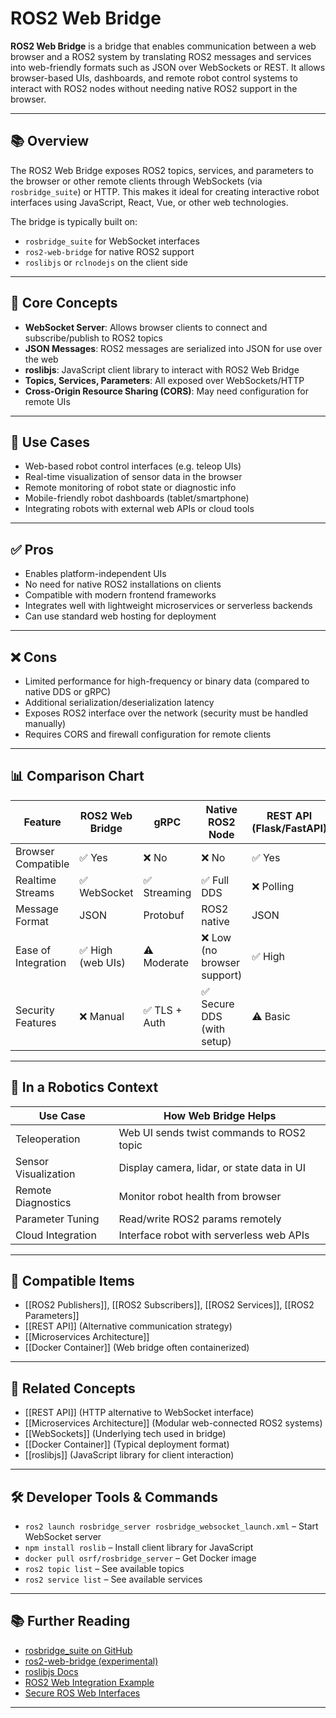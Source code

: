 # ROS2 Web Bridge

**ROS2 Web Bridge** is a bridge that enables communication between a web browser and a ROS2 system by translating ROS2 messages and services into web-friendly formats such as JSON over WebSockets or REST. It allows browser-based UIs, dashboards, and remote robot control systems to interact with ROS2 nodes without needing native ROS2 support in the browser.

---

## 📚 Overview

The ROS2 Web Bridge exposes ROS2 topics, services, and parameters to the browser or other remote clients through WebSockets (via `rosbridge_suite`) or HTTP. This makes it ideal for creating interactive robot interfaces using JavaScript, React, Vue, or other web technologies.

The bridge is typically built on:
- `rosbridge_suite` for WebSocket interfaces
- `ros2-web-bridge` for native ROS2 support
- `roslibjs` or `rclnodejs` on the client side

---

## 🧠 Core Concepts

- **WebSocket Server**: Allows browser clients to connect and subscribe/publish to ROS2 topics
- **JSON Messages**: ROS2 messages are serialized into JSON for use over the web
- **roslibjs**: JavaScript client library to interact with ROS2 Web Bridge
- **Topics, Services, Parameters**: All exposed over WebSockets/HTTP
- **Cross-Origin Resource Sharing (CORS)**: May need configuration for remote UIs

---

## 🧰 Use Cases

- Web-based robot control interfaces (e.g. teleop UIs)
- Real-time visualization of sensor data in the browser
- Remote monitoring of robot state or diagnostic info
- Mobile-friendly robot dashboards (tablet/smartphone)
- Integrating robots with external web APIs or cloud tools

---

## ✅ Pros

- Enables platform-independent UIs
- No need for native ROS2 installations on clients
- Compatible with modern frontend frameworks
- Integrates well with lightweight microservices or serverless backends
- Can use standard web hosting for deployment

---

## ❌ Cons

- Limited performance for high-frequency or binary data (compared to native DDS or gRPC)
- Additional serialization/deserialization latency
- Exposes ROS2 interface over the network (security must be handled manually)
- Requires CORS and firewall configuration for remote clients

---

## 📊 Comparison Chart

| Feature               | ROS2 Web Bridge       | gRPC                      | Native ROS2 Node          | REST API (Flask/FastAPI) |
|-----------------------|-----------------------|----------------------------|----------------------------|---------------------------|
| Browser Compatible    | ✅ Yes                | ❌ No                      | ❌ No                      | ✅ Yes                    |
| Realtime Streams      | ✅ WebSocket           | ✅ Streaming               | ✅ Full DDS                | ❌ Polling                |
| Message Format        | JSON                  | Protobuf                   | ROS2 native                | JSON                     |
| Ease of Integration   | ✅ High (web UIs)      | ⚠️ Moderate                | ❌ Low (no browser support)| ✅ High                   |
| Security Features     | ❌ Manual              | ✅ TLS + Auth               | ✅ Secure DDS (with setup) | ⚠️ Basic                 |

---

## 🤖 In a Robotics Context

| Use Case                     | How Web Bridge Helps                           |
|------------------------------|-------------------------------------------------|
| Teleoperation                | Web UI sends twist commands to ROS2 topic      |
| Sensor Visualization         | Display camera, lidar, or state data in UI     |
| Remote Diagnostics           | Monitor robot health from browser              |
| Parameter Tuning             | Read/write ROS2 params remotely                |
| Cloud Integration            | Interface robot with serverless web APIs       |

---

## 🔧 Compatible Items

- [[ROS2 Publishers]], [[ROS2 Subscribers]], [[ROS2 Services]], [[ROS2 Parameters]]
- [[REST API]] (Alternative communication strategy)
- [[Microservices Architecture]]
- [[Docker Container]] (Web bridge often containerized)

---

## 🔗 Related Concepts

- [[REST API]] (HTTP alternative to WebSocket interface)
- [[Microservices Architecture]] (Modular web-connected ROS2 systems)
- [[WebSockets]] (Underlying tech used in bridge)
- [[Docker Container]] (Typical deployment format)
- [[roslibjs]] (JavaScript library for client interaction)

---

## 🛠 Developer Tools & Commands

- `ros2 launch rosbridge_server rosbridge_websocket_launch.xml` – Start WebSocket server  
- `npm install roslib` – Install client library for JavaScript  
- `docker pull osrf/rosbridge_server` – Get Docker image  
- `ros2 topic list` – See available topics  
- `ros2 service list` – See available services  

---

## 📚 Further Reading

- [rosbridge_suite on GitHub](https://github.com/RobotWebTools/rosbridge_suite)
- [ros2-web-bridge (experimental)](https://github.com/RobotWebTools/ros2-web-bridge)
- [roslibjs Docs](https://robotwebtools.org/js-docs/roslibjs/current/)
- [ROS2 Web Integration Example](https://github.com/RobotWebTools/ros2-web-bridge-examples)
- [Secure ROS Web Interfaces](https://robotwebtools.org/articles/2021/secure_ros_web/)

---
